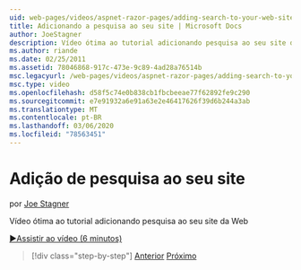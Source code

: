 ```yaml
---
uid: web-pages/videos/aspnet-razor-pages/adding-search-to-your-web-site
title: Adicionando a pesquisa ao seu site | Microsoft Docs
author: JoeStagner
description: Vídeo ótima ao tutorial adicionando pesquisa ao seu site da Web
ms.author: riande
ms.date: 02/25/2011
ms.assetid: 78046868-917c-473e-9c89-4ad28a76514b
msc.legacyurl: /web-pages/videos/aspnet-razor-pages/adding-search-to-your-web-site
msc.type: video
ms.openlocfilehash: d58f5c74e0b838cb1fbcbeeae77f62892fe9c290
ms.sourcegitcommit: e7e91932a6e91a63e2e46417626f39d6b244a3ab
ms.translationtype: MT
ms.contentlocale: pt-BR
ms.lasthandoff: 03/06/2020
ms.locfileid: "78563451"
---
```

# <a name="adding-search-to-your-web-site"></a>Adição de pesquisa ao seu site

por [Joe Stagner](https://github.com/JoeStagner)

Vídeo ótima ao tutorial adicionando pesquisa ao seu site da Web

[&#9654;Assistir ao vídeo (6 minutos)](https://channel9.msdn.com/Blogs/ASP-NET-Site-Videos/adding-search-to-your-web-site)

> [!div class="step-by-step"]
> [Anterior](adding-email-to-your-web-site.md)
> [Próximo](adding-social-networking-to-your-website.md)
